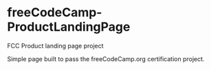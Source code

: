 # freeCodeCamp-ProductLandingPage
FCC Product landing page project


Simple page built to pass the freeCodeCamp.org certification project.